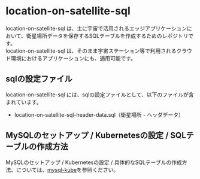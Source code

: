 # location-on-satellite-sql    

location-on-satellite-sql は、主に宇宙で活用されるエッジアプリケーションにおいて、衛星場所データを保存するSQLテーブルを作成するためのレポジトリです。  
location-on-satellite-sql は、そのまま宇宙ステーション等で利用されるクラウド環境におけるアプリケーションにも、適用可能です。  

## sqlの設定ファイル

location-on-satellite-sql には、sqlの設定ファイルとして、以下のファイルが含まれています。  

* location-on-satellite-sql-header-data.sql（衛星場所 - ヘッダデータ）

## MySQLのセットアップ / Kubernetesの設定 / SQLテーブルの作成方法
MySQLのセットアップ / Kubernetesの設定 / 具体的なSQLテーブルの作成方法、については、[mysql-kube](https://github.com/latonaio/mysql-kube)を参照ください。
